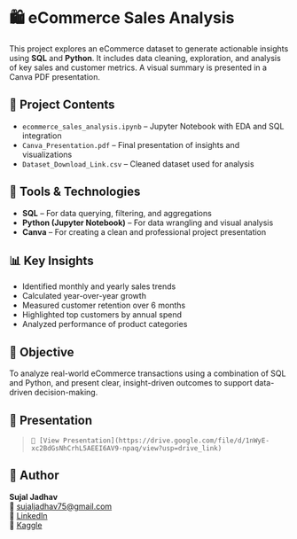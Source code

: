 # 🛍️ eCommerce Sales Analysis

This project explores an eCommerce dataset to generate actionable insights using **SQL** and **Python**. It includes data cleaning, exploration, and analysis of key sales and customer metrics. A visual summary is presented in a Canva PDF presentation.

## 📂 Project Contents

- `ecommerce_sales_analysis.ipynb` – Jupyter Notebook with EDA and SQL integration
- `Canva_Presentation.pdf` – Final presentation of insights and visualizations
- `Dataset_Download_Link.csv` – Cleaned dataset used for analysis

## 🔧 Tools & Technologies

- **SQL** – For data querying, filtering, and aggregations
- **Python (Jupyter Notebook)** – For data wrangling and visual analysis
- **Canva** – For creating a clean and professional project presentation

## 📊 Key Insights

- Identified monthly and yearly sales trends
- Calculated year-over-year growth
- Measured customer retention over 6 months
- Highlighted top customers by annual spend
- Analyzed performance of product categories

## 🎯 Objective

To analyze real-world eCommerce transactions using a combination of SQL and Python, and present clear, insight-driven outcomes to support data-driven decision-making.

## 📄 Presentation

> `📎 [View Presentation](https://drive.google.com/file/d/1nWyE-xc2BdGsNhCrhL5AEEI6AV9-npaq/view?usp=drive_link)`

## 👤 Author

**Sujal Jadhav**  
📧 sujaljadhav75@gmail.com  
🔗 [LinkedIn](https://www.linkedin.com/in/sujal-jadhav2005/)  
🔗 [Kaggle](https://www.kaggle.com/sujal1708)
